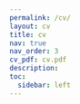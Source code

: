 ```yaml
---
permalink: /cv/
layout: cv
title: cv
nav: true
nav_order: 3
cv_pdf: cv.pdf
description:
toc:
  sidebar: left
---
```

